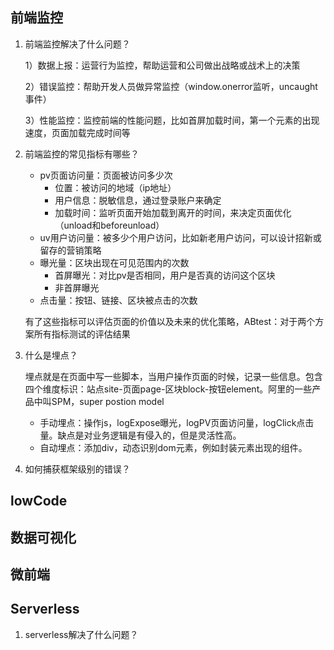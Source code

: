 ## 前端监控

1. 前端监控解决了什么问题？

   1）数据上报：运营行为监控，帮助运营和公司做出战略或战术上的决策

   2）错误监控：帮助开发人员做异常监控（window.onerror监听，uncaught事件）

   3）性能监控：监控前端的性能问题，比如首屏加载时间，第一个元素的出现速度，页面加载完成时间等

2. 前端监控的常见指标有哪些？

   - pv页面访问量：页面被访问多少次
     - 位置：被访问的地域（ip地址）
     - 用户信息：脱敏信息，通过登录账户来确定
     - 加载时间：监听页面开始加载到离开的时间，来决定页面优化（unload和beforeunload）
   - uv用户访问量：被多少个用户访问，比如新老用户访问，可以设计招新或留存的营销策略
   - 曝光量：区块出现在可见范围内的次数
     - 首屏曝光：对比pv是否相同，用户是否真的访问这个区块
     - 非首屏曝光
   - 点击量：按钮、链接、区块被点击的次数

   有了这些指标可以评估页面的价值以及未来的优化策略，ABtest：对于两个方案所有指标测试的评估结果

3. 什么是埋点？

   埋点就是在页面中写一些脚本，当用户操作页面的时候，记录一些信息。包含四个维度标识：站点site-页面page-区块block-按钮element。阿里的一些产品中叫SPM，super postion model

   - 手动埋点：操作js，logExpose曝光，logPV页面访问量，logClick点击量。缺点是对业务逻辑是有侵入的，但是灵活性高。
   - 自动埋点：添加div，动态识别dom元素，例如封装元素出现的组件。

4. 如何捕获框架级别的错误？

## lowCode



## 数据可视化



## 微前端



## Serverless

1. serverless解决了什么问题？